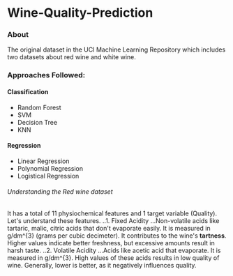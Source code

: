 # Wine-Quality-Prediction

### About
The original dataset in the UCI Machine Learning Repository which includes two datasets about red wine and white wine. 

### Approaches Followed:
#### Classification
- Random Forest
- SVM
- Decision Tree
- KNN
  
#### Regression
- Linear Regression
- Polynomial Regression
- Logistical Regression

###### Understanding the Red wine dataset
It has a total of 11 physiochemical features and 1 target variable (Quality).
Let's understand these features.
..1. Fixed Acidity
...Non-volatile acids like tartaric, malic, citric acids that don't evaporate easily. It is measured in g/dm^{3} (grams per cubic decimeter). It contributes to the wine's **tartness**. Higher values indicate better freshness, but excessive amounts result in harsh taste.
..2. Volatile Acidity
...Acids like acetic acid that evaporate. It is measured in g/dm^{3}. High values of these acids results in low quality of wine. Generally, lower is better, as it negatively influences quality.
